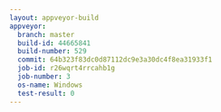 ```yaml
---
layout: appveyor-build
appveyor:
  branch: master
  build-id: 44665841
  build-number: 529
  commit: 64b323f83dc0d87112dc9e3a30dc4f8ea31933f1
  job-id: r26wqrt4rrcahb1g
  job-number: 3
  os-name: Windows
  test-result: 0
---
```

